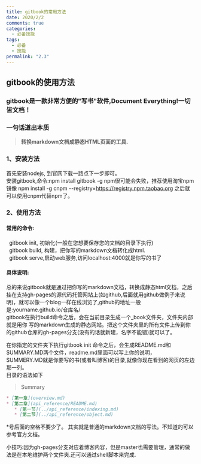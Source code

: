 ```yaml
---
title: gitbook的常用方法
date: 2020/2/2
comments: true
categories:
  - 必备技能
tags:
  - 必备
  - 技能
permalink: "2.3"
---
```


## gitbook的使用方法

### gitbook是一款非常方便的"写书"软件,Document Everything!一切皆文档！  

### 一句话道出本质

>**转换markdown文档成静态HTML页面的工具.**

### 1、安装方法

   首先安装nodejs, 到官网下载一路点下一步即可。  
   安装gitbook,命令:npm install gitbook -g
   npm很可能会失败，推荐使用淘宝npm镜像
   npm install -g cnpm --registry=https://registry.npm.taobao.org
   之后就可以使用cnpm代替npm了。

### 2、使用方法

#### 常用的命令:  

 &nbsp;&nbsp;gitbook init, 初始化(一般在您想要保存您的文档的目录下执行)  
 &nbsp;&nbsp;gitbook build, 构建，把你写的markdown文档转化成html.  
 &nbsp;&nbsp;gitbook serve,启动web服务,访问localhost:4000就是你写的书了  

#### 具体说明:

总的来说gitbook就是通过把你写的markdown文档，转换成静态html文档，之后挂在支持gh-pages的源代码托管网站上(如github,后面就用github做例子来说明)，就可以像一个blog一样在线浏览了,github的地址一般是:yourname.github.io/仓库名/  
gitbook在执行build命令之后，会在当前目录生成一个_book文件夹，文件夹内部就是用你     写的markdown生成的静态网站。把这个文件夹里的所有文件上传到你的github仓库的gh-pages分支(没有的话就新建，名字不能错)就可以了。  

在你指定的文件夹下执行gitbook init 命令之后，会生成README.md和SUMMARY.MD两个文件，readme.md里面可以写上你的说明，  
SUMMERY.MD就是你要写的书(或者叫博客)的目录,就像你现在看到的网页的左边那一列。  
目录的语法如下

> Summary

```md
* [第一章](overview.md)
* [第二章](api_reference/README.md)
   * [第一节](../api_reference/indexing.md)
   * [第二节](../api_reference/object.md)
```

*号后面的空格不要少了。
其实就是普通的markdown文档的写法。不知道的可以参考官方文档。

小技巧:因为gh-pages分支对应着博客内容，但是master也需要管理，通常的做法是在本地维护两个文件夹.还可以通过shell脚本来完成.

